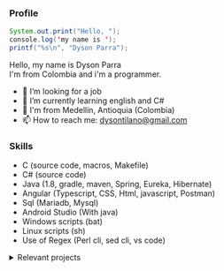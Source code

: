 ### Profile

```java
System.out.print("Hello, "); 
console.log('my name is ');  
printf("%s\n", "Dyson Parra");  
```
Hello, my name is Dyson Parra  
I'm from Colombia and i'm a programmer.  

- 🔭 I’m looking for a job
- 🌱 I’m currently learning english and C#
- 📍  I'm from Medellín, Antioquia (Colombia)  
- 📫 How to reach me: dysontilano@gmail.com  
<!-- 
### Hi there 👋
- 🤔 I’m looking for help with ...
- 👯 I’m looking to collaborate on ...
- 💬 Ask me about ...
- 😄 Pronouns: ...
- ⚡ Fun fact: ...
-->

### Skills
- C (source code, macros, Makefile)
- C# (source code)
- Java (1.8, gradle, maven, Spring, Eureka, Hibernate)
- Angular (Typescript, CSS, Html, javascript, Postman)
- Sql (Mariadb, Mysql)
- Android Studio (With java)
- Windows scripts (bat)
- Linux scripts (sh)
- Use of Regex (Perl cli, sed cli, vs code)

<details>
  <summary>Relevant projects</summary>
  
  - Examples of connection to a database and CRUD services using spring and hibernate.  
    Create database script (mysql) and postman tests file also included.  
  [almacen](https://github.com/DysonParra/almacen-sql-back-project)  
  [appointments](https://github.com/DysonParra/appointments-sql-back-project)  
  [autopistas](https://github.com/DysonParra/autopistas-sql-back-project)  
  [farmacias](https://github.com/DysonParra/farmacias-sql-back-project)  
  [minas](https://github.com/DysonParra/minas-sql-back-project)  
  [restaurant](https://github.com/DysonParra/restaurant-sql-back-project)  
  [veterinaria](https://github.com/DysonParra/veterinaria-sql-back-project)  
  [vias](https://github.com/DysonParra/vias-sql-back-project)  
  
    
  - Flag processors:  
  Cli lib that receive an undetermined number of arguments, analyze if are correctly formed and if yes parse it into objects (or structs) or else print the specific error in console.  
  The flags are from two types (you can use the two at same time):  
    * With value: an alphanumeric string started with '-' and the next argument must be the value of the flag.  
    Example:  -downloadPath documents   -sourceFile myFile.xml   -rootDir C:/project  
    * Withouth value: an alphanumerirc string started with '--'.  
    Example:  --useDefault  --notUseIncognito  --generateLogFile  --preserveTempFiles  

    For use the library you need to specify in source code a set of flags defined as required, other defined as optionals and other defined as default. More specified how to use in the projects.  
    [c](https://github.com/DysonParra/flag-processor-c)  
    [c#](https://github.com/DysonParra/flag-processor-cs)  
    [java](https://github.com/DysonParra/flag-processor-java)  
    [python](https://github.com/DysonParra/flag-processor-py)  
  
</details>
